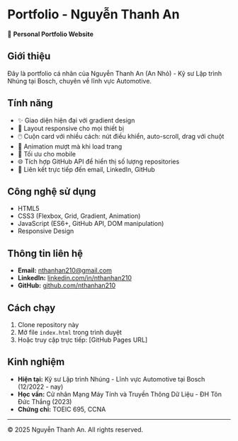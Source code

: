 # Portfolio - Nguyễn Thanh An

🌟 **Personal Portfolio Website**

## Giới thiệu
Đây là portfolio cá nhân của Nguyễn Thanh An (An Nhỏ) - Kỹ sư Lập trình Nhúng tại Bosch, chuyên về lĩnh vực Automotive.

## Tính năng
- ✨ Giao diện hiện đại với gradient design
- 🎯 Layout responsive cho mọi thiết bị
- 🖱️ Cuộn card với nhiều cách: nút điều khiển, auto-scroll, drag với chuột
- 🔄 Animation mượt mà khi load trang
- 📱 Tối ưu cho mobile
- 🌐 Tích hợp GitHub API để hiển thị số lượng repositories
- 📧 Liên kết trực tiếp đến email, LinkedIn, GitHub

## Công nghệ sử dụng
- HTML5
- CSS3 (Flexbox, Grid, Gradient, Animation)
- JavaScript (ES6+, GitHub API, DOM manipulation)
- Responsive Design

## Thông tin liên hệ
- **Email:** nthanhan210@gmail.com
- **LinkedIn:** [linkedin.com/in/nthanhan210](https://www.linkedin.com/in/nthanhan210)
- **GitHub:** [github.com/nthanhan210](https://github.com/nthanhan210)

## Cách chạy
1. Clone repository này
2. Mở file `index.html` trong trình duyệt
3. Hoặc truy cập trực tiếp: [GitHub Pages URL]

## Kinh nghiệm
- **Hiện tại:** Kỹ sư Lập trình Nhúng - Lĩnh vực Automotive tại Bosch (12/2022 - nay)
- **Học vấn:** Cử nhân Mạng Máy Tính và Truyền Thông Dữ Liệu - ĐH Tôn Đức Thắng (2023)
- **Chứng chỉ:** TOEIC 695, CCNA

---
© 2025 Nguyễn Thanh An. All rights reserved.
